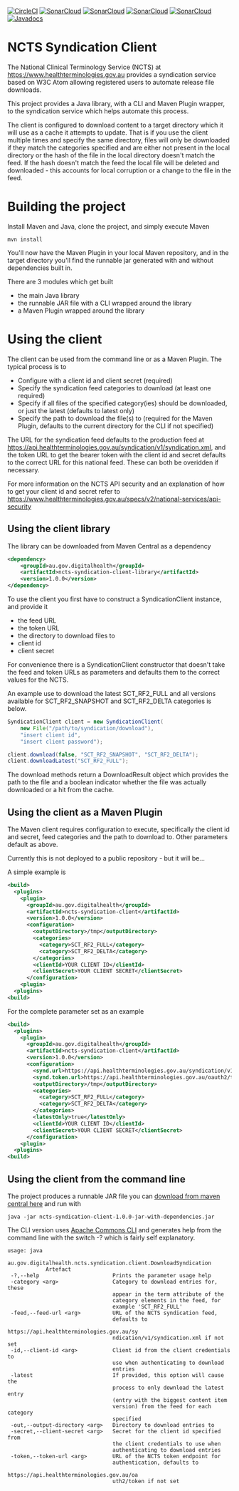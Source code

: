 [![CircleCI](https://circleci.com/gh/AuDigitalHealth/ncts-syndication-client/tree/master.svg?style=shield)](https://circleci.com/gh/AuDigitalHealth/ncts-syndication-client) [![SonarCloud](https://sonarcloud.io/api/project_badges/measure?project=au.gov.digitalhealth%3Ancts-syndication-client&metric=alert_status)](https://sonarcloud.io/dashboard?id=au.gov.digitalhealth%3Ancts-syndication-client) [![SonarCloud](https://sonarcloud.io/api/project_badges/measure?project=au.gov.digitalhealth%3Ancts-syndication-client&metric=coverage)](https://sonarcloud.io/dashboard?id=au.gov.digitalhealth%3Ancts-syndication-client) [![SonarCloud](https://sonarcloud.io/api/project_badges/measure?project=au.gov.digitalhealth%3Ancts-syndication-client&metric=security_rating)](https://sonarcloud.io/dashboard?id=au.gov.digitalhealth%3Ancts-syndication-client) [![SonarCloud](https://sonarcloud.io/api/project_badges/measure?project=au.gov.digitalhealth%3Ancts-syndication-client&metric=ncloc)](https://sonarcloud.io/dashboard?id=au.gov.digitalhealth%3Ancts-syndication-client) [![Javadocs](http://www.javadoc.io/badge/au.gov.digitalhealth/ncts-syndication-client-library.svg)](http://www.javadoc.io/doc/au.gov.digitalhealth/ncts-syndication-client-library)
# NCTS Syndication Client

The National Clinical Terminology Service (NCTS) at
https://www.healthterminologies.gov.au provides a syndication service based on
W3C Atom allowing registered users to automate release file downloads.

This project provides a Java library, with a CLI and Maven Plugin wrapper, to
the syndication service which helps automate this process.

The client is configured to download content to a target directory which it will
use as a cache it attempts to update. That is if you use the client multiple
times and specify the same directory, files will only be downloaded if they
match the categories specified and are either not present in the local directory
or the hash of the file in the local directory doesn't match the feed. If the
hash doesn't match the feed the local file will be deleted and downloaded - this
accounts for local corruption or a change to the file in the feed.

# Building the project

Install Maven and Java, clone the project, and simply execute Maven

```
mvn install
```

You'll now have the Maven Plugin in your local Maven repository, and in the
target directory you'll find the runnable jar generated with and without
dependencies built in.

There are 3 modules which get built

* the main Java library
* the runnable JAR file with a CLI wrapped around the library
* a Maven Plugin wrapped around the library

# Using the client

The client can be used from the command line or as a Maven Plugin. The typical
process is to

* Configure with a client id and client secret (required)
* Specify the syndication feed categories to download (at least one required)
* Specify if all files of the specified category(ies) should be downloaded, or
  just the latest (defaults to latest only)
* Specify the path to download the file(s) to (required for the Maven Plugin,
  defaults to the current directory for the CLI if not specified)

The URL for the syndication feed defaults to the production feed at
https://api.healthterminologies.gov.au/syndication/v1/syndication.xml, and the
token URL to get the bearer token with the client id and secret defaults to the
correct URL for this national feed. These can both be overidden if necessary.

For more information on the NCTS API security and an explanation of how to get
your client id and secret refer to
https://www.healthterminologies.gov.au/specs/v2/national-services/api-security

## Using the client library

The library can be downloaded from Maven Central as a dependency

```xml
<dependency>
    <groupId>au.gov.digitalhealth</groupId>
    <artifactId>ncts-syndication-client-library</artifactId>
    <version>1.0.0</version>
</dependency>
```

To use the client you first have to construct a SyndicationClient instance, and
provide it

* the feed URL
* the token URL
* the directory to download files to
* client id
* client secret

For convenience there is a SyndicationClient constructor that doesn't take the
feed and token URLs as parameters and defaults them to the correct values for
the NCTS.

An example use to download the latest SCT_RF2_FULL and all versions available
for SCT_RF2_SNAPSHOT and SCT_RF2_DELTA categories is below.

```java
SyndicationClient client = new SyndicationClient(
    new File("/path/to/syndication/download"),
    "insert client id",
    "insert client password");

client.download(false, "SCT_RF2_SNAPSHOT", "SCT_RF2_DELTA");
client.downloadLatest("SCT_RF2_FULL");
```

The download methods return a DownloadResult object which provides the path to
the file and a boolean indicator whether the file was actually downloaded or a
hit from the cache.

## Using the client as a Maven Plugin

The Maven client requires configuration to execute, specifically the client id
and secret, feed categories and the path to download to. Other parameters
default as above.

Currently this is not deployed to a public repository - but it will be...

A simple example is

```xml
<build>
  <plugins>
    <plugin>
      <groupId>au.gov.digitalhealth</groupId>
      <artifactId>ncts-syndication-client</artifactId>
      <version>1.0.0</version>
      <configuration>
        <outputDirectory>/tmp</outputDirectory>
        <categories>
          <category>SCT_RF2_FULL</category>
          <category>SCT_RF2_DELTA</category>
        </categories>
        <clientId>YOUR CLIENT ID</clientId>
        <clientSecret>YOUR CLIENT SECRET</clientSecret>
      </configuration>
    <plugin>
  <plugins>
<build>
```

For the complete parameter set as an example

```xml
<build>
  <plugins>
    <plugin>
      <groupId>au.gov.digitalhealth</groupId>
      <artifactId>ncts-syndication-client</artifactId>
      <version>1.0.0</version>
      <configuration>
        <synd.url>https://api.healthterminologies.gov.au/syndication/v1/syndication.xml</synd.url>
        <synd.token.url>https://api.healthterminologies.gov.au/oauth2/token</synd.token.url>
        <outputDirectory>/tmp</outputDirectory>
        <categories>
          <category>SCT_RF2_FULL</category>
          <category>SCT_RF2_DELTA</category>
        </categories>
        <latestOnly>true</latestOnly>
        <clientId>YOUR CLIENT ID</clientId>
        <clientSecret>YOUR CLIENT SECRET</clientSecret>
      </configuration>
    <plugin>
  <plugins>
<build>
```

## Using the client from the command line

The project produces a runnable JAR file you can
[download from maven central here](https://search.maven.org/remotecontent?filepath=au/gov/digitalhealth/ncts-syndication-client-cli/1.0.0/ncts-syndication-client-cli-1.0.0-jar-with-dependencies.jar)
and run with

```
java -jar ncts-syndication-client-1.0.0-jar-with-dependencies.jar
```

The CLI version uses
[Apache Commons CLI](https://commons.apache.org/proper/commons-cli/) and
generates help from the command line with the switch -? which is fairly self
explanatory.

```
usage: java
            au.gov.digitalhealth.ncts.syndication.client.DownloadSyndication
            Artefact
 -?,--help                       Prints the parameter usage help
 -category <arg>                 Category to download entries for, these
                                 appear in the term attribute of the
                                 category elements in the feed, for
                                 example 'SCT_RF2_FULL'
 -feed,--feed-url <arg>          URL of the NCTS syndication feed,
                                 defaults to
                                 https://api.healthterminologies.gov.au/sy
                                 ndication/v1/syndication.xml if not set
 -id,--client-id <arg>           Client id from the client credentials to
                                 use when authenticating to download
                                 entries
 -latest                         If provided, this option will cause the
                                 process to only download the latest entry
                                 (entry with the biggest content item
                                 version) from the feed for each category
                                 specified
 -out,--output-directory <arg>   Directory to download entries to
 -secret,--client-secret <arg>   Secret for the client id specified from
                                 the client credentials to use when
                                 authenticating to download entries
 -token,--token-url <arg>        URL of the NCTS token endpoint for
                                 authentication, defaults to
                                 https://api.healthterminologies.gov.au/oa
                                 uth2/token if not set
```
